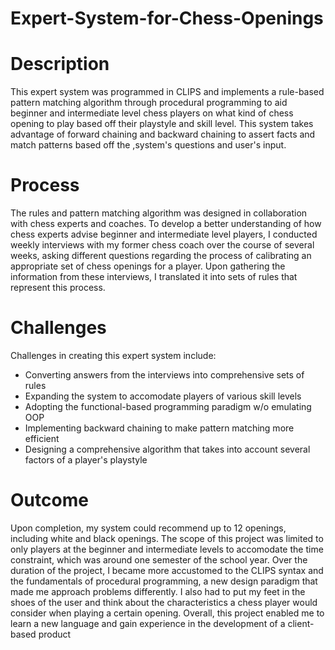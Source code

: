 # Expert-System-for-Chess-Openings

# Description
This expert system was programmed in CLIPS and implements a rule-based pattern matching algorithm through procedural 
programming to aid beginner and intermediate level chess players on what kind of chess opening to play based off their
playstyle and skill level. This system takes advantage of forward chaining and backward chaining to assert facts and match 
patterns based off the ,system's questions and user's input.

# Process
The rules and pattern matching algorithm was designed in collaboration with chess experts and coaches. To develop a better
understanding of how chess experts advise beginner and intermediate level players, I conducted weekly interviews with my
former chess coach over the course of several weeks, asking different questions regarding the process of calibrating an
appropriate set of chess openings for a player. Upon gathering the information from these interviews, I translated it into
sets of rules that represent this process.

# Challenges
Challenges in creating this expert system include:
* Converting answers from the interviews into comprehensive sets of rules
* Expanding the system to accomodate players of various skill levels
* Adopting the functional-based programming paradigm w/o emulating OOP
* Implementing backward chaining to make pattern matching more efficient
* Designing a comprehensive algorithm that takes into account several factors of a player's playstyle

# Outcome
Upon completion, my system could recommend up to 12 openings, including white and black openings. The scope of this project was limited to only players at the beginner and intermediate levels to accomodate the time constraint, which was around one 
semester of the school year. Over the duration of the project, I became more accustomed to the CLIPS syntax and the fundamentals of procedural programming, a new design paradigm that made me approach problems differently. I also had to put my feet in the shoes of the user and think about the characteristics a chess player would consider when playing a certain opening. Overall, this project enabled me to learn a new language and gain experience in the development of a client-based product
